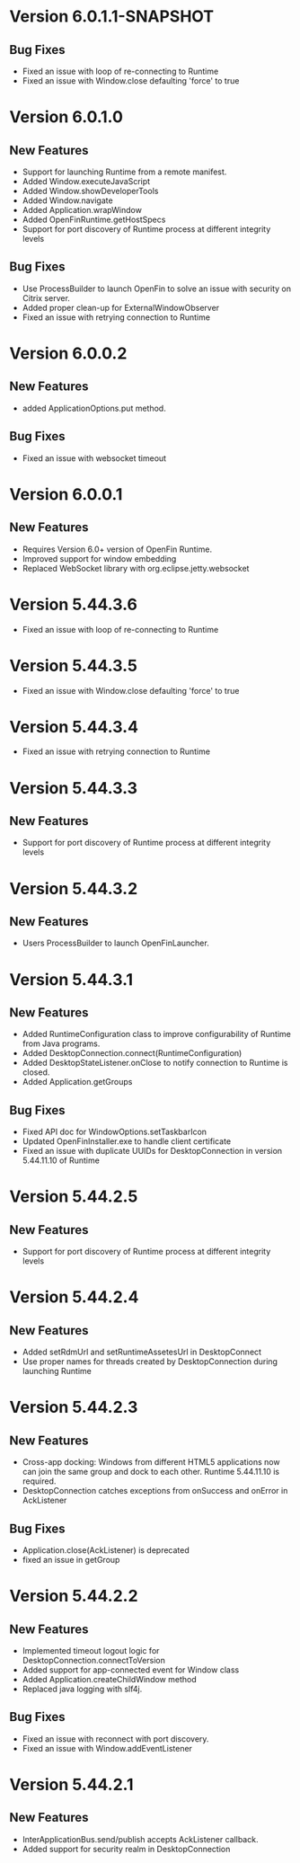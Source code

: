 
# Version 6.0.1.1-SNAPSHOT

## Bug Fixes
* Fixed an issue with loop of re-connecting to Runtime
* Fixed an issue with Window.close defaulting 'force' to true

# Version 6.0.1.0
## New Features

* Support for launching Runtime from a remote manifest.
* Added Window.executeJavaScript
* Added Window.showDeveloperTools
* Added Window.navigate
* Added Application.wrapWindow
* Added OpenFinRuntime.getHostSpecs
* Support for port discovery of Runtime process at different integrity levels

## Bug Fixes

* Use ProcessBuilder to launch OpenFin to solve an issue with security on Citrix server.
* Added proper clean-up for ExternalWindowObserver
* Fixed an issue with retrying connection to Runtime

# Version 6.0.0.2
## New Features
* added ApplicationOptions.put method.

## Bug Fixes
* Fixed an issue with websocket timeout

# Version 6.0.0.1

## New Features
* Requires Version 6.0+ version of OpenFin Runtime.
* Improved support for window embedding
* Replaced WebSocket library with org.eclipse.jetty.websocket

# Version 5.44.3.6

* Fixed an issue with loop of re-connecting to Runtime

# Version 5.44.3.5

* Fixed an issue with Window.close defaulting 'force' to true

# Version 5.44.3.4

* Fixed an issue with retrying connection to Runtime

# Version 5.44.3.3

## New Features
* Support for port discovery of Runtime process at different integrity levels

# Version 5.44.3.2

## New Features

* Users ProcessBuilder to launch OpenFinLauncher.

# Version 5.44.3.1

## New Features

* Added RuntimeConfiguration class to improve configurability of Runtime from Java programs.
* Added DesktopConnection.connect(RuntimeConfiguration)
* Added DesktopStateListener.onClose to notify connection to Runtime is closed.
* Added Application.getGroups

## Bug Fixes
* Fixed API doc for WindowOptions.setTaskbarIcon
* Updated OpenFinInstaller.exe to handle client certificate
* Fixed an issue with duplicate UUIDs for DesktopConnection in version 5.44.11.10 of Runtime 

# Version 5.44.2.5

## New Features
* Support for port discovery of Runtime process at different integrity levels

# Version 5.44.2.4
## New Features
* Added setRdmUrl and setRuntimeAssetesUrl in DesktopConnect
* Use proper names for threads created by DesktopConnection during launching Runtime

# Version 5.44.2.3
## New Features
* Cross-app docking: Windows from different HTML5 applications now can join the same group and dock to each other.  Runtime 5.44.11.10 is required.
* DesktopConnection catches exceptions from onSuccess and onError in AckListener

## Bug Fixes
* Application.close(AckListener) is deprecated
* fixed an issue in getGroup

# Version 5.44.2.2
## New Features
* Implemented timeout logout logic for DesktopConnection.connectToVersion
* Added support for app-connected event for Window class
* Added Application.createChildWindow method
* Replaced java logging with slf4j.

## Bug Fixes
* Fixed an issue with reconnect with port discovery.
* Fixed an issue with Window.addEventListener

# Version 5.44.2.1
## New Features
* InterApplicationBus.send/publish accepts AckListener callback.
* Added support for security realm in DesktopConnection
